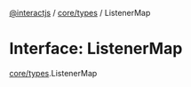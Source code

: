 [@interactjs](../README.md) / [core/types](../modules/core_types.md) / ListenerMap

# Interface: ListenerMap

[core/types](../modules/core_types.md).ListenerMap
